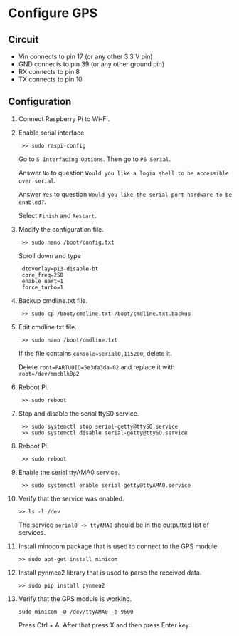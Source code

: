 # Configure GPS

## Circuit
* Vin connects to pin 17 (or any other 3.3 V pin)
* GND connects to pin 39 (or any other ground pin)
* RX connects to pin 8
* TX connects to pin 10

## Configuration
1. Connect Raspberry Pi to Wi-Fi.
2. Enable serial interface.

        >> sudo raspi-config
    
    Go to `5 Interfacing Options`.
    Then go to `P6 Serial`.
    
    Answer `No` to question `Would you like a login shell to be accessible over serial`.
    
    Answer `Yes` to question `Would you like the serial port hardware to be enabled?`.
    
    Select `Finish` and `Restart`.
    
3. Modify the configuration file.


        >> sudo nano /boot/config.txt
    
    
    Scroll down and type
    
        dtoverlay=pi3-disable-bt
        core_freq=250
        enable_uart=1
        force_turbo=1
    
4. Backup cmdline.txt file.


        >> sudo cp /boot/cmdline.txt /boot/cmdline.txt.backup
    
    
5. Edit cmdline.txt file.


        >> sudo nano /boot/cmdline.txt
    
    
    If the file contains `console=serial0,115200`, delete it.
    
    Delete `root=PARTUUID=5e3da3da-02` and replace it with `root=/dev/mmcblk0p2`
    
6. Reboot Pi.


        >> sudo reboot
    
    
7. Stop and disable the serial ttyS0 service.


        >> sudo systemctl stop serial-getty@ttySO.service
        >> sudo systemctl disable serial-getty@ttySO.service
    
    
8. Reboot Pi.


        >> sudo reboot
    
    
9. Enable the serial ttyAMA0 service.


        >> sudo systemctl enable serial-getty@ttyAMA0.service


10. Verify that the service was enabled.


        >> ls -l /dev
    
    
    The service `serial0 -> ttyAMA0` should be in the outputted list of services.

11. Install minocom package that is used to connect to the GPS module.


        >> sudo apt-get install minicom
    
    
12. Install pynmea2 library that is used to parse the received data.


        >> sudo pip install pynmea2
    
    
13. Verify that the GPS module is working.


        sudo minicom -D /dev/ttyAMA0 -b 9600
    
    
    Press Ctrl + A. After that press X and then press Enter key.
    
